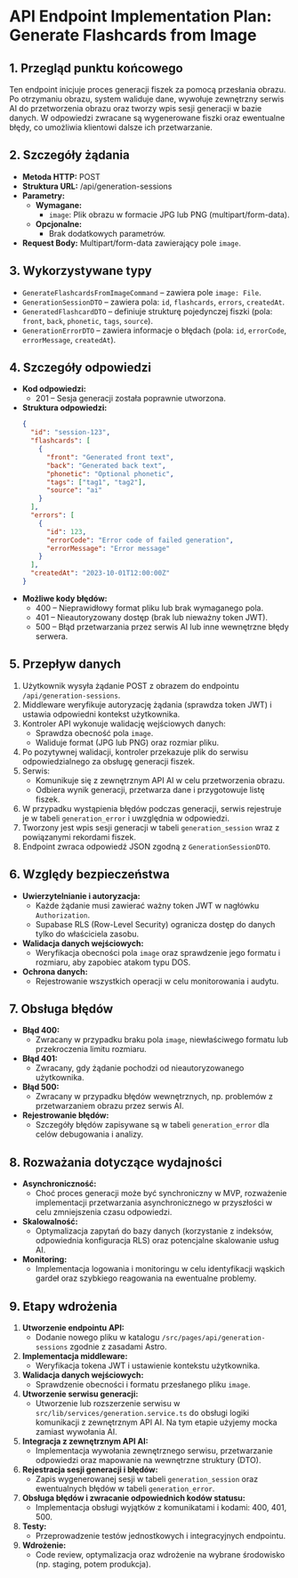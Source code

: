 # API Endpoint Implementation Plan: Generate Flashcards from Image

## 1. Przegląd punktu końcowego
Ten endpoint inicjuje proces generacji fiszek za pomocą przesłania obrazu. Po otrzymaniu obrazu, system waliduje dane, wywołuje zewnętrzny serwis AI do przetworzenia obrazu oraz tworzy wpis sesji generacji w bazie danych. W odpowiedzi zwracane są wygenerowane fiszki oraz ewentualne błędy, co umożliwia klientowi dalsze ich przetwarzanie.

## 2. Szczegóły żądania
- **Metoda HTTP:** POST
- **Struktura URL:** /api/generation-sessions
- **Parametry:**
  - **Wymagane:**
    - `image`: Plik obrazu w formacie JPG lub PNG (multipart/form-data).
  - **Opcjonalne:**
    - Brak dodatkowych parametrów.
- **Request Body:** Multipart/form-data zawierający pole `image`.

## 3. Wykorzystywane typy
- `GenerateFlashcardsFromImageCommand` – zawiera pole `image: File`.
- `GenerationSessionDTO` – zawiera pola: `id`, `flashcards`, `errors`, `createdAt`.
- `GeneratedFlashcardDTO` – definiuje strukturę pojedynczej fiszki (pola: `front`, `back`, `phonetic`, `tags`, `source`).
- `GenerationErrorDTO` – zawiera informacje o błędach (pola: `id`, `errorCode`, `errorMessage`, `createdAt`).

## 4. Szczegóły odpowiedzi
- **Kod odpowiedzi:**
  - 201 – Sesja generacji została poprawnie utworzona.
- **Struktura odpowiedzi:**
  ```json
  {
    "id": "session-123",
    "flashcards": [
      {
        "front": "Generated front text",
        "back": "Generated back text",
        "phonetic": "Optional phonetic",
        "tags": ["tag1", "tag2"],
        "source": "ai"
      }
    ],
    "errors": [
      {
        "id": 123,
        "errorCode": "Error code of failed generation",
        "errorMessage": "Error message"
      }
    ],
    "createdAt": "2023-10-01T12:00:00Z"
  }
  ```
- **Możliwe kody błędów:**
  - 400 – Nieprawidłowy format pliku lub brak wymaganego pola.
  - 401 – Nieautoryzowany dostęp (brak lub nieważny token JWT).
  - 500 – Błąd przetwarzania przez serwis AI lub inne wewnętrzne błędy serwera.

## 5. Przepływ danych
1. Użytkownik wysyła żądanie POST z obrazem do endpointu `/api/generation-sessions`.
2. Middleware weryfikuje autoryzację żądania (sprawdza token JWT) i ustawia odpowiedni kontekst użytkownika.
3. Kontroler API wykonuje walidację wejściowych danych:
   - Sprawdza obecność pola `image`.
   - Waliduje format (JPG lub PNG) oraz rozmiar pliku.
4. Po pozytywnej walidacji, kontroler przekazuje plik do serwisu odpowiedzialnego za obsługę generacji fiszek.
5. Serwis:
   - Komunikuje się z zewnętrznym API AI w celu przetworzenia obrazu.
   - Odbiera wynik generacji, przetwarza dane i przygotowuje listę fiszek.
6. W przypadku wystąpienia błędów podczas generacji, serwis rejestruje je w tabeli `generation_error` i uwzględnia w odpowiedzi.
7. Tworzony jest wpis sesji generacji w tabeli `generation_session` wraz z powiązanymi rekordami fiszek.
8. Endpoint zwraca odpowiedź JSON zgodną z `GenerationSessionDTO`.

## 6. Względy bezpieczeństwa
- **Uwierzytelnianie i autoryzacja:**
  - Każde żądanie musi zawierać ważny token JWT w nagłówku `Authorization`.
  - Supabase RLS (Row-Level Security) ogranicza dostęp do danych tylko do właściciela zasobu.
- **Walidacja danych wejściowych:**
  - Weryfikacja obecności pola `image` oraz sprawdzenie jego formatu i rozmiaru, aby zapobiec atakom typu DOS.
- **Ochrona danych:**
  - Rejestrowanie wszystkich operacji w celu monitorowania i audytu.

## 7. Obsługa błędów
- **Błąd 400:**
  - Zwracany w przypadku braku pola `image`, niewłaściwego formatu lub przekroczenia limitu rozmiaru.
- **Błąd 401:**
  - Zwracany, gdy żądanie pochodzi od nieautoryzowanego użytkownika.
- **Błąd 500:**
  - Zwracany w przypadku błędów wewnętrznych, np. problemów z przetwarzaniem obrazu przez serwis AI.
- **Rejestrowanie błędów:**
  - Szczegóły błędów zapisywane są w tabeli `generation_error` dla celów debugowania i analizy.

## 8. Rozważania dotyczące wydajności
- **Asynchroniczność:**
  - Choć proces generacji może być synchroniczny w MVP, rozważenie implementacji przetwarzania asynchronicznego w przyszłości w celu zmniejszenia czasu odpowiedzi.
- **Skalowalność:**
  - Optymalizacja zapytań do bazy danych (korzystanie z indeksów, odpowiednia konfiguracja RLS) oraz potencjalne skalowanie usług AI.
- **Monitoring:**
  - Implementacja logowania i monitoringu w celu identyfikacji wąskich gardeł oraz szybkiego reagowania na ewentualne problemy.

## 9. Etapy wdrożenia
1. **Utworzenie endpointu API:**
   - Dodanie nowego pliku w katalogu `/src/pages/api/generation-sessions` zgodnie z zasadami Astro.
2. **Implementacja middleware:**
   - Weryfikacja tokena JWT i ustawienie kontekstu użytkownika.
3. **Walidacja danych wejściowych:**
   - Sprawdzenie obecności i formatu przesłanego pliku `image`.
4. **Utworzenie serwisu generacji:**
   - Utworzenie lub rozszerzenie serwisu w `src/lib/services/generation.service.ts` do obsługi logiki komunikacji z zewnętrznym API AI. Na tym etapie użyjemy mocka zamiast wywołania AI.
5. **Integracja z zewnętrznym API AI:**
   - Implementacja wywołania zewnętrznego serwisu, przetwarzanie odpowiedzi oraz mapowanie na wewnętrzne struktury (DTO).
6. **Rejestracja sesji generacji i błędów:**
   - Zapis wygenerowanej sesji w tabeli `generation_session` oraz ewentualnych błędów w tabeli `generation_error`.
7. **Obsługa błędów i zwracanie odpowiednich kodów statusu:**
   - Implementacja obsługi wyjątków z komunikatami i kodami: 400, 401, 500.
8. **Testy:**
   - Przeprowadzenie testów jednostkowych i integracyjnych endpointu.
9. **Wdrożenie:**
   - Code review, optymalizacja oraz wdrożenie na wybrane środowisko (np. staging, potem produkcja). 